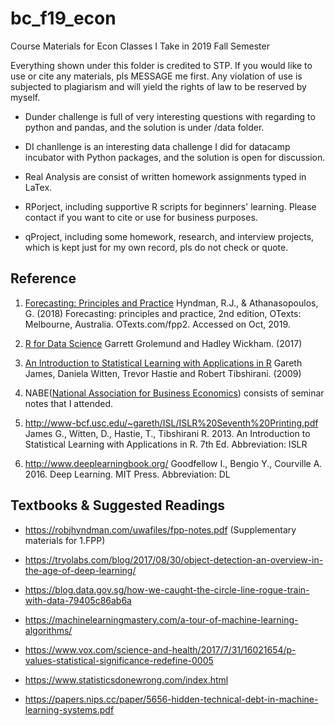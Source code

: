 # bc_f19_econ
Course Materials for Econ Classes I Take in 2019 Fall Semester 


Everything shown under this folder is credited to STP. If you would like to use or cite any materials, pls MESSAGE me first. Any violation of use is subjected to plagiarism and will yield the rights of law to be reserved by myself. 

* Dunder challenge is full of very interesting questions with regarding to python and pandas, and the solution is under /data folder. 

* DI chanllenge is an interesting data challenge I did for datacamp incubator with Python packages, and the solution is open for discussion. 

* Real Analysis are consist of written homework assignments typed in LaTex.

* RPorject, including supportive R scripts for beginners' learning. Please contact if you want to cite or use for business purposes. 

* qProject, including some homework, research, and interview projects, which is kept just for my own record, pls do not check or quote.   

## Reference 
1. [Forecasting: Principles and Practice](https://otexts.com/fpp2/) 
Hyndman, R.J., & Athanasopoulos, G. (2018) Forecasting: principles and practice, 2nd edition, OTexts: Melbourne, Australia. OTexts.com/fpp2. Accessed on Oct, 2019. 

2. [R for Data Science](https://r4ds.had.co.nz/)
Garrett Grolemund and Hadley Wickham. (2017) 

3. [An Introduction to Statistical Learning with Applications in R](http://faculty.marshall.usc.edu/gareth-james/ISL/index.html) 
Gareth James, Daniela Witten, Trevor Hastie and Robert Tibshirani. (2009) 

4. NABE([National Association for Business Economics](https://www.nabe.com/)) consists of seminar notes that I attended.

5. http://www-bcf.usc.edu/~gareth/ISL/ISLR%20Seventh%20Printing.pdf     James G., Witten, D., Hastie, T., Tibshirani R. 2013. An Introduction to Statistical Learning with Applications in R. 7th Ed.
Abbreviation: ISLR

6. http://www.deeplearningbook.org/     Goodfellow I., Bengio Y., Courville A. 2016. Deep Learning. MIT Press.
Abbreviation: DL
 
## Textbooks & Suggested Readings
* https://robjhyndman.com/uwafiles/fpp-notes.pdf (Supplementary materials for 1.FPP) 

* https://tryolabs.com/blog/2017/08/30/object-detection-an-overview-in-the-age-of-deep-learning/ 

* https://blog.data.gov.sg/how-we-caught-the-circle-line-rogue-train-with-data-79405c86ab6a 

* https://machinelearningmastery.com/a-tour-of-machine-learning-algorithms/ 

* https://www.vox.com/science-and-health/2017/7/31/16021654/p-values-statistical-significance-redefine-0005 

* https://www.statisticsdonewrong.com/index.html 

* https://papers.nips.cc/paper/5656-hidden-technical-debt-in-machine-learning-systems.pdf 
